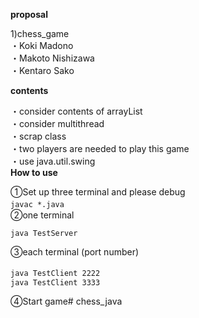 **proposal**
 
1)chess_game  
・Koki Madono  
・Makoto Nishizawa  
・Kentaro Sako  

**contents**

・consider contents of arrayList  
・consider multithread  
・scrap class  
・two players are needed to play this game  
・use java.util.swing　　   
**How to use**

①Set up three terminal and please debug    
  `javac *.java`　　   
②one terminal  

`java TestServer`  

③each terminal (port number)

`java TestClient 2222`　　  
`java TestClient 3333`   

④Start game# chess_java
